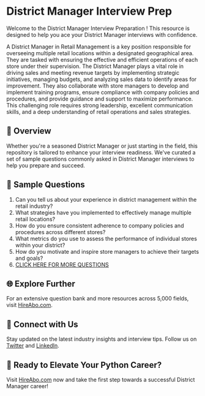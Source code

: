 # District Manager Interview Prep

Welcome to the District Manager Interview Preparation ! This resource is designed to help you ace your District Manager interviews with confidence.

A District Manager in Retail Management is a key position responsible for overseeing multiple retail locations within a designated geographical area. They are tasked with ensuring the effective and efficient operations of each store under their supervision. The District Manager plays a vital role in driving sales and meeting revenue targets by implementing strategic initiatives, managing budgets, and analyzing sales data to identify areas for improvement. They also collaborate with store managers to develop and implement training programs, ensure compliance with company policies and procedures, and provide guidance and support to maximize performance. This challenging role requires strong leadership, excellent communication skills, and a deep understanding of retail operations and sales strategies.

## 🚀 Overview

Whether you're a seasoned District Manager or just starting in the field, this repository is tailored to enhance your interview readiness. We've curated a set of sample questions commonly asked in District Manager interviews to help you prepare and succeed.

## 📝 Sample Questions

1. Can you tell us about your experience in district management within the retail industry?
2. What strategies have you implemented to effectively manage multiple retail locations?
3. How do you ensure consistent adherence to company policies and procedures across different stores?
4. What metrics do you use to assess the performance of individual stores within your district?
5. How do you motivate and inspire store managers to achieve their targets and goals?
6. [CLICK HERE FOR MORE QUESTIONS](https://hireabo.com/job/22_0_6/District%20Manager)

## 🌐 Explore Further

For an extensive question bank and more resources across 5,000 fields, visit [HireAbo.com](https://www.hireabo.com).

## 📱 Connect with Us

Stay updated on the latest industry insights and interview tips. Follow us on [Twitter](https://twitter.com/hireabo) and [LinkedIn](https://www.linkedin.com/in/hire-abo-3609972a8/).

## 🚀 Ready to Elevate Your Python Career?

Visit [HireAbo.com](https://www.hireabo.com) now and take the first step towards a successful District Manager career!